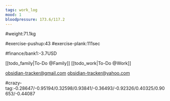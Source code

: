 ```yaml
---
tags: work_log
mood: 1
bloodpressure: 173.6/117.2
---
```


#weight:71.1kg

#exercise-pushup:43
#exercise-plank:111sec




#finance/bank1:-3.7USD

[[todo_family|To-Do @Family]]
[[todo_work|To-Do @Work]]

obsidian-tracker@gmail.com
obsidian-tracker@yahoo.com


#crazy-tag:-0.28647/-0.95194/0.32598/0.93841/-0.36493/-0.92326/0.40325/0.90653/-0.44087


